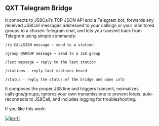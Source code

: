 ## QXT Telegram Bridge

It connects to JS8Call’s TCP JSON API and a Telegram bot, forwards any received JS8Call messages addressed to your callsign or your monitored groups to a chosen Telegram chat, and lets you transmit back from Telegram using simple commands:

```telegram
/to CALLSIGN message — send to a station

/group @GROUP message — send to a JS8 group

/last message — reply to the last station

/stations - reply last stations heard

/status - reply the status of the bridge and some info
```

It composes the proper JS8 line and triggers transmit, normalizes callsigns/groups, ignores your own transmissions to prevent loops, auto-reconnects to JS8Call, and includes logging for troubleshooting.


If you like this work:

[![ko-fi](https://ko-fi.com/img/githubbutton_sm.svg)](https://ko-fi.com/M4M81CV1EX)
